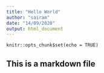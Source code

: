 ```yaml
---
title: "Hello World"
author: "sairam"
date: "14/09/2020"
output: html_document
---
```


```{r setup, include=FALSE}
knitr::opts_chunk$set(echo = TRUE)
```

## This is a markdown file